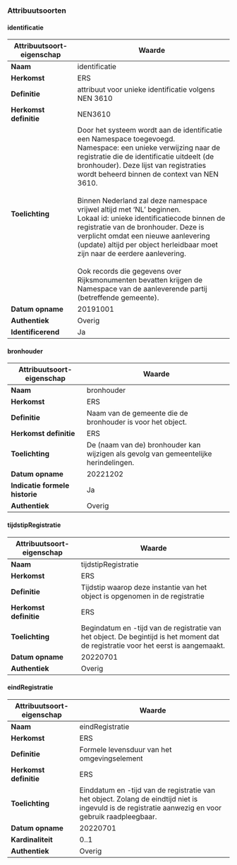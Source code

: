 ﻿### Attribuutsoorten
#### identificatie
| **Attribuutsoort-eigenschap** | **Waarde** |
| ---- | ---- |
| **Naam** | identificatie |
| **Herkomst** | ERS |
| **Definitie** | attribuut voor unieke identificatie volgens NEN 3610 |
| **Herkomst definitie** | NEN3610 |
| **Toelichting** | Door het systeem wordt aan de identificatie een Namespace toegevoegd.<br />Namespace: een unieke verwijzing naar de registratie die de identificatie uitdeelt (de bronhouder). Deze lijst van registraties wordt beheerd binnen de context van NEN 3610.<br /><br />Binnen Nederland zal deze namespace vrijwel altijd met ‘NL’ beginnen.<br />Lokaal id: unieke identificatiecode binnen de registratie van de bronhouder. Deze is verplicht omdat een nieuwe aanlevering (update) altijd per object herleidbaar moet zijn naar de eerdere aanlevering.<br /><br />Ook records die gegevens over Rijksmonumenten bevatten krijgen de Namespace van de aanleverende partij (betreffende gemeente). |
| **Datum opname** | 20191001 |
| **Authentiek** | Overig |
| **Identificerend** | Ja |

#### bronhouder
| **Attribuutsoort-eigenschap** | **Waarde** |
| ---- | ---- |
| **Naam** | bronhouder |
| **Herkomst** | ERS |
| **Definitie** | Naam van de gemeente die de bronhouder is voor het object. |
| **Herkomst definitie** | ERS |
| **Toelichting** | De (naam van de) bronhouder kan wijzigen als gevolg van gemeentelijke herindelingen. |
| **Datum opname** | 20221202 |
| **Indicatie formele historie** | Ja |
| **Authentiek** | Overig |

#### tijdstipRegistratie
| **Attribuutsoort-eigenschap** | **Waarde** |
| ---- | ---- |
| **Naam** | tijdstipRegistratie |
| **Herkomst** | ERS |
| **Definitie** | Tijdstip waarop deze instantie van het object is opgenomen in de registratie |
| **Herkomst definitie** | ERS |
| **Toelichting** | Begindatum en -tijd van de registratie van het object. De begintijd is het moment dat de registratie voor het eerst is aangemaakt. |
| **Datum opname** | 20220701 |
| **Authentiek** | Overig |

#### eindRegistratie
| **Attribuutsoort-eigenschap** | **Waarde** |
| ---- | ---- |
| **Naam** | eindRegistratie |
| **Herkomst** | ERS |
| **Definitie** | Formele levensduur van het omgevingselement |
| **Herkomst definitie** | ERS |
| **Toelichting** | Einddatum en -tijd van de registratie van het object. Zolang de eindtijd niet is ingevuld is de registratie aanwezig en voor gebruik raadpleegbaar. |
| **Datum opname** | 20220701 |
| **Kardinaliteit** | 0..1 |
| **Authentiek** | Overig |

